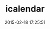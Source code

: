 ---
layout: post
title:  "icalendar"
repo:   "icalendar/icalendar"
date:   2015-02-18 17:25:51
gemurl: https://github.com/icalendar/icalendar
---